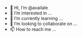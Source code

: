 - 👋 Hi, I’m @availale
- 👀 I’m interested in ...
- 🌱 I’m currently learning ...
- 💞️ I’m looking to collaborate on ...
- 📫 How to reach me ...

<!---
availale/availale is a ✨ special ✨ repository because its `README.md` (this file) appears on your GitHub profile.
You can click the Preview link to take a look at your changes.
--->
